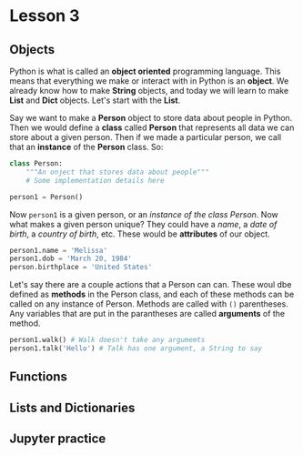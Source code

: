 # Lesson 3

## Objects
Python is what is called an **object oriented** programming language. This means that everything we make or interact with in Python is an **object**. We already know how to make **String** objects, and today we will learn to make **List** and **Dict** objects. Let's start with the **List**.



Say we want to make a **Person** object to store data about people in Python. Then we would define a **class** called **Person** that represents all data we can store about a given person. Then if we made a particular person, we call that an **instance** of the **Person** class. So:
```Python
class Person:
	"""An onject that stores data about people"""
	# Some implementation details here

person1 = Person()
```

Now `person1` is a given person, or an *instance of the class Person*. Now what makes a given person unique? They could have a *name*, a *date of birth*, a *country of birth*, etc. These would be **attributes** of our object. 
```Python
person1.name = 'Melissa'
person1.dob = 'March 20, 1984'
person.birthplace = 'United States'
```

Let's say there are a couple actions that a Person can can. These woul dbe defined as **methods** in the Person class, and each of these methods can be called on any instance of Person. Methods are called with `()` parentheses. Any variables that are put in the parantheses are called **arguments** of the method.
```Python
person1.walk() # Walk doesn't take any argumemts
person1.talk('Hello') # Talk has one argument, a String to say
```



## Functions


## Lists and Dictionaries


## Jupyter practice

